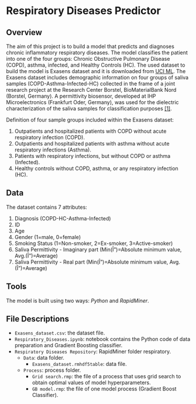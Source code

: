 # Respiratory Diseases Predictor

## Overview

The aim of this project is to build a model that predicts and diagnoses chronic inflammatory respiratory diseases. The model classifies the patient into one of the four groups: Chronic Obstructive Pulmonary Disease (COPD), asthma, infected, and Healthy Controls (HC). The used dataset to build the model is Exasens dataset and it is downloaded from [UCI ML](https://archive.ics.uci.edu/ml/datasets/Exasens#).
The Exasens dataset includes demographic information on four groups of saliva samples (COPD-Asthma-Infected-HC) collected in the frame of a joint research project at the Research Center Borstel, BioMaterialBank Nord (Borstel, Germany). A permittivity biosensor, developed at IHP Microelectronics (Frankfurt Oder, Germany), was used for the dielectric characterization of the saliva samples for classification purposes [[1]](https://www.mdpi.com/2227-9032/7/1/11).

Definition of four sample groups included within the Exasens dataset:
1. Outpatients and hospitalized patients with COPD without acute respiratory infection (COPD).
2. Outpatients and hospitalized patients with asthma without acute respiratory infections (Asthma).
3. Patients with respiratory infections, but without COPD or asthma (Infected).
4. Healthy controls without COPD, asthma, or any respiratory infection (HC).

## Data

The dataset contains 7 attributes:

1. Diagnosis (COPD-HC-Asthma-Infected)
2. ID
3. Age
4. Gender (1=male, 0=female)
5. Smoking Status (1=Non-smoker, 2=Ex-smoker, 3=Active-smoker)
6. Saliva Permittivity - Imaginary part (Min(Î”)=Absolute minimum value, Avg.(Î”)=Average)
7. Saliva Permittivity -  Real part (Min(Î”)=Absolute minimum value, Avg.(Î”)=Average)

## Tools

The model is built using two ways: *Python* and *RapidMiner*. 

## File Descriptions 

- `Exasens_dataset.csv`: the dataset file.
- `Respiratory_Diseases.ipynb`: notebook contains the Python code of data preparation and Gradient Boosting classifier. 
- `Respiratory Diseases Repository`: RapidMiner folder respiratory.
	- `Data`: data folder.
		- `Exasens_dataset.rmhdf5table`: data file.
	- `Process`: process folder.
		- `Grid search.rmp`: the file of a process that uses grid search to obtain optimal values of model hyperparameters.
		- `GB model.rmp`: the file of one model process (Gradient Boost Classifier). 
	 


